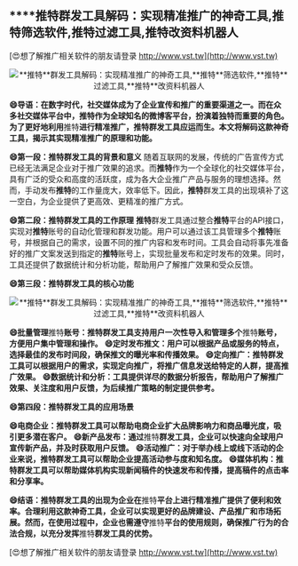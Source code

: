 ## ****推特**群发工具解码：实现精准推广的神奇工具,**推特**筛选软件,**推特**过滤工具,**推特**改资料机器人**

[😍想了解推广相关软件的朋友请登录 http://www.vst.tw](http://www.vst.tw)

 <center><img src="https://vst.tw/MP4/tuiguang/png/4.png" alt="**推特**群发工具解码：实现精准推广的神奇工具,**推特**筛选软件,**推特**过滤工具,**推特**改资料机器人"></center>

**😄导语：在数字时代，社交媒体成为了企业宣传和推广的重要渠道之一。而在众多社交媒体平台中，**推特**作为全球知名的微博客平台，扮演着独特而重要的角色。为了更好地利用**推特**进行精准推广，**推特**群发工具应运而生。本文将解码这款神奇工具，揭示其实现精准推广的原理和功能。**

**😄第一段：**推特**群发工具的背景和意义**
随着互联网的发展，传统的广告宣传方式已经无法满足企业对于推广效果的追求。而**推特**作为一个全球化的社交媒体平台，具有广泛的受众和高度的活跃度，成为各大企业推广产品与服务的理想选择。然而，手动发布**推特**的工作量庞大，效率低下。因此，**推特**群发工具的出现填补了这一空白，为企业提供了更高效、更精准的推广方式。

**😄第二段：**推特**群发工具的工作原理**
**推特**群发工具通过整合**推特**平台的API接口，实现对**推特**账号的自动化管理和群发功能。用户可以通过该工具管理多个**推特**账号，并根据自己的需求，设置不同的推广内容和发布时间。工具会自动将事先准备好的推广文案发送到指定的**推特**账号上，实现批量发布和定时发布的效果。同时，工具还提供了数据统计和分析功能，帮助用户了解推广效果和受众反馈。

**😄第三段：**推特**群发工具的核心功能**

 <center><img src="https://vst.tw/MP4/tuiguang/png/6.png" alt="**推特**群发工具解码：实现精准推广的神奇工具,**推特**筛选软件,**推特**过滤工具,**推特**改资料机器人"></center>

**😄批量管理**推特**账号：**推特**群发工具支持用户一次性导入和管理多个**推特**账号，方便用户集中管理和操作。**
**😄定时发布推文：用户可以根据产品或服务的特点，选择最佳的发布时间段，确保推文的曝光率和传播效果。**
**😄定向推广：**推特**群发工具可以根据用户的需求，实现定向推广，将推广信息发送给特定的人群，提高推广效果。**
**😄数据统计和分析：工具提供详尽的数据分析报告，帮助用户了解推广效果、关注度和用户反馈，为后续推广策略的制定提供参考。**

**😄第四段：**推特**群发工具的应用场景**

**😄电商企业：**推特**群发工具可以帮助电商企业扩大品牌影响力和商品曝光度，吸引更多潜在客户。**
**😄新产品发布：通过**推特**群发工具，企业可以快速向全球用户宣传新产品，并及时获取用户反馈。**
**😄活动推广：对于举办线上或线下活动的企业来说，**推特**群发工具可以帮助企业提高活动参与度和知名度。**
**😄媒体机构：**推特**群发工具可以帮助媒体机构实现新闻稿件的快速发布和传播，提高稿件的点击率和分享率。**

**😄结语：**推特**群发工具的出现为企业在**推特**平台上进行精准推广提供了便利和效率。合理利用这款神奇工具，企业可以实现更好的品牌建设、产品推广和市场拓展。然而，在使用过程中，企业也需遵守**推特**平台的使用规则，确保推广行为的合法合规，以充分发挥**推特**群发工具的优势。**

[😍想了解推广相关软件的朋友请登录 http://www.vst.tw](http://www.vst.tw)




